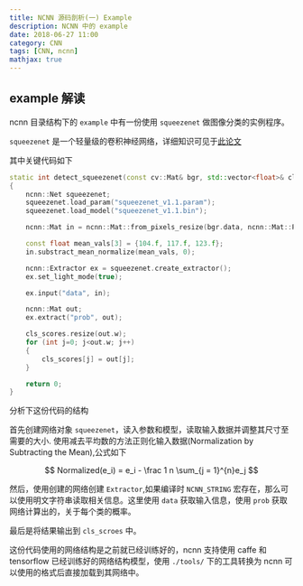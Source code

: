 ```yaml
---
title: NCNN 源码剖析(一) Example
description: NCNN 中的 example
date: 2018-06-27 11:00
category: CNN
tags: [CNN, ncnn]
mathjax: true
---
```


## example 解读

ncnn 目录结构下的 `example` 中有一份使用 `squeezenet` 做图像分类的实例程序。

`squeezenet` 是一个轻量级的卷积神经网络，详细知识可见于[此论文](https://arxiv.org/pdf/1602.07360.pdf)

其中关键代码如下

```C++
static int detect_squeezenet(const cv::Mat& bgr, std::vector<float>& cls_scores)
{
    ncnn::Net squeezenet;
    squeezenet.load_param("squeezenet_v1.1.param");
    squeezenet.load_model("squeezenet_v1.1.bin");

    ncnn::Mat in = ncnn::Mat::from_pixels_resize(bgr.data, ncnn::Mat::PIXEL_BGR, bgr.cols, bgr.rows, 227, 227);

    const float mean_vals[3] = {104.f, 117.f, 123.f};
    in.substract_mean_normalize(mean_vals, 0);

    ncnn::Extractor ex = squeezenet.create_extractor();
    ex.set_light_mode(true);

    ex.input("data", in);

    ncnn::Mat out;
    ex.extract("prob", out);

    cls_scores.resize(out.w);
    for (int j=0; j<out.w; j++)
    {
        cls_scores[j] = out[j];
    }

    return 0;
}
```

分析下这份代码的结构

首先创建网络对象 `squeezenet`，读入参数和模型，读取输入数据并调整其尺寸至需要的大小. 使用减去平均数的方法正则化输入数据(Normalization by Subtracting the Mean),公式如下

$$
Normalized(e_i) = e_i - \frac 1 n \sum_{j = 1}^{n}e_j
$$

然后，使用创建的网络创建 `Extractor`,如果编译时 `NCNN_STRING` 宏存在，那么可以使用明文字符串读取相关信息。这里使用 `data` 获取输入信息，使用 `prob` 获取网络计算出的，关于每个类的概率。

最后是将结果输出到 `cls_scroes` 中。

这份代码使用的网络结构是之前就已经训练好的，ncnn 支持使用 caffe 和 tensorflow 已经训练好的网络结构模型，使用 `./tools/` 下的工具转换为 ncnn 可以使用的格式后直接加载到其网络中。